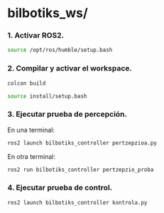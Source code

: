 # bilbotiks_ws/

### 1. Activar ROS2. 
```bash
source /opt/ros/humble/setup.bash
```

### 2. Compilar y activar el workspace. 
```bash
colcon build
```
```bash
source install/setup.bash
```

### 3. Ejecutar prueba de percepción.
En una terminal:
```bash
ros2 launch bilbotiks_controller pertzepzioa.py
```

En otra terminal:
```bash
ros2 run bilbotiks_controller pertzepzio_proba
```

### 4. Ejecutar prueba de control.
```bash
ros2 launch bilbotiks_controller kontrola.py
```